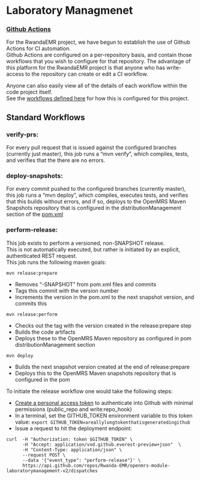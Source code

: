 # Laboratory Managmenet

### [Github Actions](https://github.com/features/actions)

For the RwandaEMR project, we have begun to establish the use of Github Actions for CI automation.  
Github Actions are configured on a per-repository basis, and contain those workflows that you wish to configure for 
that repository.  The advantage of this platform for the RwandaEMR project is that anyone who has write-access to the 
repository can create or edit a CI workflow.

Anyone can also easily view all of the details of each workflow within the code project itself.  
See the [workflows defined here](https://github.com/Rwanda-EMR/openmrs-module-laboratorymanagement-v2/.github/workflows) 
for how this is configured for this project.

## Standard Workflows

### verify-prs:

For every pull request that is issued against the configured branches (currently just master), 
this job runs a “mvn verify”, which compiles, tests, and verifies that the there are no errors.

### deploy-snapshots:

For every commit pushed to the configured branches (currently master), this job runs a “mvn deploy”, which compiles, 
executes tests, and verifies that this builds without errors, and if so, deploys to the OpenMRS Maven Snapshots repository 
that is configured in the distributionManagement section of 
the [pom.xml](https://github.com/Rwanda-EMR/openmrs-module-laboratorymanagement-v2/pom.xml)

### perform-release:

This job exists to perform a versioned, non-SNAPSHOT release.  
This is not automatically executed,  but rather is initiated by an explicit, authenticated REST request.  
This job runs the following maven goals:

```mvn release:prepare```
- Removes “-SNAPSHOT” from pom.xml files and commits
- Tags this commit with the version number
- Increments the version in the pom.xml to the next snapshot version, and commits this

```mvn release:perform```
- Checks out the tag with the version created in the release:prepare step
- Builds the code artifacts
- Deploys these to the OpenMRS Maven repository as configured in pom distributionManagement section

```mvn deploy```
- Builds the next snapshot version created at the end of release:prepare
- Deploys this to the OpenMRS Maven snapshots repository that is configured in the pom

To initiate the release workflow one would take the following steps:
* [Create a personal access token](https://help.github.com/en/github/authenticating-to-github/creating-a-personal-access-token-for-the-command-line) to authenticate into Github with minimal permissions (public_repo and write:repo_hook)
* In a terminal, set the GITHUB_TOKEN environment variable to this token value:
```export GITHUB_TOKEN=areallylongtokenthatisgeneratedingithub```
* Issue a request to hit the deployment endpoint:
```
curl  -H "Authorization: token $GITHUB_TOKEN" \
      -H "Accept: application/vnd.github.everest-preview+json"  \
      -H "Content-Type: application/json" \
      --request POST \
      --data '{"event_type": "perform-release"}' \
      https://api.github.com/repos/Rwanda-EMR/openmrs-module-laboratorymanagement-v2/dispatches
```
